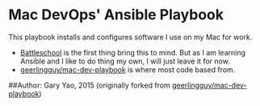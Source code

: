 # Mac DevOps' Ansible Playbook

This playbook installs and configures software I use on my Mac for work.

- [Battleschool](http://spencer.gibb.us/blog/2014/02/03/introducing-battleschool) is the first thing bring this to mind. But as I am learning Ansible and I like to do thing my own, I will just leave it for now.
- [geerlingguy/mac-dev-playbook](https://github.com/geerlingguy/mac-dev-playbook) is where most code based from.

##Author:
Gary Yao, 2015
(originally forked from [geerlingguy/mac-dev-playbook](https://github.com/geerlingguy/mac-dev-playbook))
